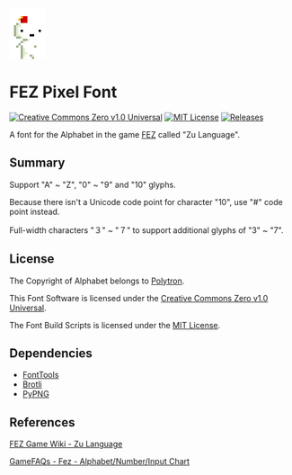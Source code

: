 ![gomez](art/gomez-x4.gif)

# FEZ Pixel Font

[![Creative Commons Zero v1.0 Universal](https://img.shields.io/badge/license-CC0--1.0-orange)](https://creativecommons.org/publicdomain/zero/1.0/)
[![MIT License](https://img.shields.io/badge/license-MIT-green)](https://opensource.org/licenses/MIT)
[![Releases](https://img.shields.io/github/v/release/TakWolf/fez-pixel-font)](https://github.com/TakWolf/fez-pixel-font/releases)

A font for the Alphabet in the game [FEZ](https://fezgame.com) called "Zu Language".

## Summary

Support "A" ~ "Z", "0" ~ "9" and "10" glyphs.

Because there isn't a Unicode code point for character "10", use "#" code point instead.

Full-width characters "３" ~ "７" to support additional glyphs of "3" ~ "7".

## License

The Copyright of Alphabet belongs to [Polytron](http://www.polytroncorporation.com).

This Font Software is licensed under the [Creative Commons Zero v1.0 Universal](LICENSE-CC0).

The Font Build Scripts is licensed under the [MIT License](LICENSE-MIT).

## Dependencies

- [FontTools](https://github.com/fonttools/fonttools)
- [Brotli](https://github.com/google/brotli)
- [PyPNG](https://gitlab.com/drj11/pypng)

## References

[FEZ Game Wiki - Zu Language](https://fez.fandom.com/wiki/Zu_Language)

[GameFAQs - Fez - Alphabet/Number/Input Chart](https://gamefaqs.gamespot.com/xbox360/961239-fez/map/7945-alphabet-number-input-chart)
